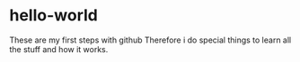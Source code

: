 # hello-world
These are my first steps with github
Therefore i do special things to learn all the stuff and how it works.
